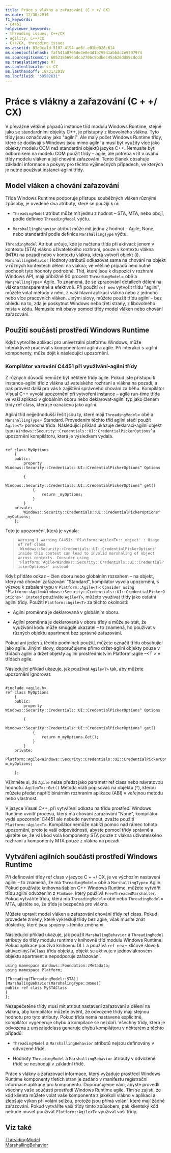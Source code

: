 ```yaml
---
title: Práce s vlákny a zařazování (C + +/ CX)
ms.date: 12/30/2016
f1_keywords:
- C4451
helpviewer_keywords:
- threading issues, C++/CX
- agility, C++/CX
- C++/CX, threading issues
ms.assetid: 83e9ca1d-5107-4194-ae6f-e01bd928c614
ms.openlocfilehash: faf541a0705de3e0e3d1b795d1abbdc2e9707974
ms.sourcegitcommit: 6052185696adca270bc9bdbec45a626dd89cdcdd
ms.translationtype: MT
ms.contentlocale: cs-CZ
ms.lasthandoff: 10/31/2018
ms.locfileid: "50582631"
---
```

# <a name="threading-and-marshaling-ccx"></a>Práce s vlákny a zařazování (C + +/ CX)

V převážné většině případů instance tříd modulu Windows Runtime, stejně jako se standardními objekty C++, je přístupný z libovolného vlákna. Tyto třídy jsou označovány jako "agilní". Ale malý počet Windows Runtime třídy, které se dodávají s Windows jsou mimo agilní a musí být využity více jako objekty modelu COM než standardní objektů jazyka C++. Nemusíte být odborníkem na modelu COM použít třídy – agile, ale potřeba vzít v úvahu třídy modelu vláken a její chování zařazování. Tento článek obsahuje základní informace a pokyny pro těchto výjimečných případech, ve kterých je nutné používat instanci-agilní třídy.

## <a name="threading-model-and-marshaling-behavior"></a>Model vláken a chování zařazování

Třída Windows Runtime podporuje přístupu souběžných vláken různými způsoby, je uvedené dva atributy, které se použijí k ní:

- `ThreadingModel` atribut může mít jednu z hodnot – STA, MTA, nebo obojí, podle definice `ThreadingModel` výčtu.

- `MarshallingBehavior` atribut může mít jednu z hodnot – Agile, None, nebo standardní podle definice `MarshallingType` výčtu.

`ThreadingModel` Atribut určuje, kde je načtena třída při aktivaci: jenom v kontextu (STA) vlákno uživatelského rozhraní, pouze v kontextu vlákna (MTA) na pozadí nebo v kontextu vlákna, která vytvoří objekt (i). `MarshallingBehavior` Hodnoty atributů odkazovat sama na chování na objekt v různých kontextech dělení na vlákna; ve většině případů není nutné pochopit tyto hodnoty podrobně.  Tříd, které jsou k dispozici v rozhraní Windows API, mají přibližně 90 procent `ThreadingModel`= obě a `MarshallingType`= Agile. To znamená, že se zpracování detailech dělení na vlákna transparentně a efektivně.   Při použití `ref new` vytvořit třídu "agilní", můžete volat metody v něm, z vaší hlavní aplikací vlákna nebo z jednoho nebo více pracovních vláken.  Jinými slovy, můžete použít třídu agilní – bez ohledu na to, zda je poskytnut Windows nebo třetí strany, z libovolného místa v kódu. Nemusíte mít obavy pomocí třídy model vláken nebo chování zařazování.

## <a name="consuming-windows-runtime-components"></a>Použití součástí prostředí Windows Runtime

Když vytvoříte aplikaci pro univerzální platformu Windows, může interaktivně pracovat s komponentami agilní a agile. Při interakci s-agilní komponenty, může dojít k následující upozornění.

### <a name="compiler-warning-c4451-when-consuming-non-agile-classes"></a>Kompilátor varování C4451 při využívání-agilní třídy

Z různých důvodů nemůže být některé třídy agile. Pokud jste přístupu k instance-agilní tříd z vlákna uživatelského rozhraní a vlákna na pozadí, a pak provést další pro vás k zajištění správného chování za běhu. Kompilátor Visual C++ vyvolá upozornění při vytvoření instance – agile run-time třída ve vaší aplikaci v globálním oboru nebo deklarovat-agilní typ jako členem třídy ref class, která je označena jako agilní.

Agilní tříd nejjednodušší řešit jsou ty, které mají `ThreadingModel`= obě a `MarshallingType`= Standard.  Provedením těchto tříd agilní stačí použít `Agile<T>` pomocná třída.   Následující příklad ukazuje deklaraci-agilní objekt typu `Windows::Security::Credentials::UI::CredentialPickerOptions^`a upozornění kompilátoru, která je výsledkem vydala.

```

ref class MyOptions
    {
    public:
        property Windows::Security::Credentials::UI::CredentialPickerOptions^ Options

        {
            Windows::Security::Credentials::UI::CredentialPickerOptions^ get()
            {
                return _myOptions;
            }
        }
    private:
        Windows::Security::Credentials::UI::CredentialPickerOptions^ _myOptions;
    };
```

Toto je upozornění, která je vydala:

> `Warning 1 warning C4451: 'Platform::Agile<T>::_object' : Usage of ref class 'Windows::Security::Credentials::UI::CredentialPickerOptions' inside this context can lead to invalid marshaling of object across contexts. Consider using 'Platform::Agile<Windows::Security::Credentials::UI::CredentialPickerOptions>' instead`

Když přidáte odkaz – člen oboru nebo globálním rozsahem – na objekt, který má chování zařazování "Standard", kompilátor vyvolá upozornění, s výzvou k zabalení typu v `Platform::Agile<T>`: `Consider using 'Platform::Agile<Windows::Security::Credentials::UI::CredentialPickerOptions>' instead` používáte `Agile<T>`, můžete využívat třídy jako ostatní agilní třídy. Použití `Platform::Agile<T>` za těchto okolností:

- Agilní proměnná je deklarovaná v globálním oboru.

- Agilní proměnná je deklarovaná v oboru třídy a může se stát, že využívání kódu může smuggle ukazatel – to znamená, ho používat v různých objektu apartment bez správné zařazování.

Pokud ani jeden z těchto podmínek použití, můžete označit třídu obsahující jako agile. Jinými slovy, doporučujeme přímo držet-agilní objekty pouze v třídách agilní a držet objekty agilní prostřednictvím Platform::agile –\<T > v třídách agile.

Následující příklad ukazuje, jak používat `Agile<T>` tak, aby můžete upozornění ignorovat.

```

#include <agile.h>
ref class MyOptions
    {
    public:
        property Windows::Security::Credentials::UI::CredentialPickerOptions^ Options

        {
            Windows::Security::Credentials::UI::CredentialPickerOptions^ get()
            {
                return m_myOptions.Get();
            }
        }
    private:
        Platform::Agile<Windows::Security::Credentials::UI::CredentialPickerOptions^> m_myOptions;

    };
```

Všimněte si, že `Agile` nelze předat jako parametr ref class nebo návratovou hodnotu. `Agile<T>::Get()` Metoda vrátí popisovač na objektu (^), kterou můžete předat napříč binárním rozhraním aplikace (ABI) v veřejnou metodu nebo vlastnost.

V jazyce Visual C++, při vytváření odkazu na třídu prostředí Windows Runtime uvnitř procesu, který má chování zařazování "None", kompilátor vydá upozornění C4451 ale nebude navrhnout, zvažte použití `Platform::Agile<T>`.  Kompilátor nemůže nabízí pomoc nad rámec tohoto upozornění, proto je vaší odpovědností, abyste pomocí třídy správně a ujistěte se, že váš kód volá komponenty STA pouze z vlákna uživatelského rozhraní a komponenty MTA pouze z vlákna na pozadí.

## <a name="authoring-agile-windows-runtime-components"></a>Vytváření agilních součásti prostředí Windows Runtime

Při definování třídy ref class v jazyce C + +/ CX, je ve výchozím nastavení agilní – to znamená, že má `ThreadingModel`= obě a `MarshallingType`= Agile.  Pokud používáte knihovna šablon C++ Windows Runtime, můžete vytvořit třídu agilní odvozením z `FtmBase`, který používá `FreeThreadedMarshaller`.  Pokud vytváříte třídu, která má `ThreadingModel`= obě nebo `ThreadingModel`= MTA, ujistěte se, že třída je bezpečná pro vlákno.

Můžete upravit model vláken a zařazování chování třídy ref class. Pokud provedete změny, které vykreslují třídy bez agile, však musíte znát důsledky, které jsou spojeny s těmito změnami.

Následující příklad ukazuje, jak použít `MarshalingBehavior` a `ThreadingModel` atributy do třídy modulu runtime v knihovně tříd modulu Windows Runtime. Pokud aplikace používá knihovnu DLL a používá `ref new` – klíčové slovo k aktivaci `MySTAClass` třídu objektu, objekt se aktivuje v jednovláknovém objektu apartment a nepodporuje zařazování.

```
using namespace Windows::Foundation::Metadata;
using namespace Platform;

[Threading(ThreadingModel::STA)]
[MarshalingBehavior(MarshalingType::None)]
public ref class MySTAClass
{
};
```

Nezapečetěné třídy musí mít atribut nastavení zařazování a dělení na vlákna, aby kompilátor můžete ověřit, že odvozené třídy mají stejnou hodnotu pro tyto atributy. Pokud třída nemá nastavené explicitně, kompilátor vygeneruje chybu a kompilace se nezdaří. Všechny třídy, která je odvozena z unsealedclass generuje chybu kompilátoru v některém z těchto případů:

- `ThreadingModel` a `MarshallingBehavior` atributů nejsou definovány v odvozené třídě.

- Hodnoty `ThreadingModel` a `MarshallingBehavior` atributy v odvozené třídě se neshodují v základní třídě.

Práce s vlákny a zařazovací informace, který vyžaduje prostředí Windows Runtime komponenty třetích stran je zadáno v manifestu registrační informace aplikace pro komponentu. Doporučujeme vám, abyste provedli všechny vaše součásti prostředí Windows Runtime agile. Tím se zajistí, že kód klienta můžete volat vaše komponenta z jakékoli vlákno v aplikaci a zlepšuje výkon při volání selžou, protože jsou přímá volání, které mají žádné zařazování. Pokud vytváříte vaší třídy tímto způsobem, pak klientský kód nebude muset používat `Platform::Agile<T>` využívat vaší třídy.

## <a name="see-also"></a>Viz také

[ThreadingModel](https://msdn.microsoft.com/library/windows/apps/xaml/windows.foundation.metadata.threadingmodel.aspx)<br/>
[MarshallingBehavior](https://msdn.microsoft.com/library/windows/apps/xaml/windows.foundation.metadata.marshalingbehaviorattribute.aspx)